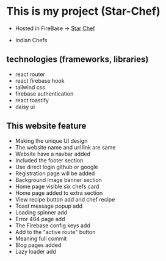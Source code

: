 # This is my project (Star-Chef)

- Hosted in FireBase -> [Star Chef](https://big-chef-3df8d.web.app/)

- Indian Chefs

## technologies (frameworks, libraries)

- react router
- react firebase hook
- tailwind css
- firebase authentication
- react toastify
- daisy ui

## This website feature

- Making the unique UI design
- The website name and url link are same
- Website have a navbar added
- Included the footer section
- Use direct login github or google
- Registration page will be added
- Background image banner section
- Home page visible six chefs card
- Home page added to extra section
- View recipe button add and chef recipe
- Toast message popup add
- Loading spinner add
- Error 404 page add
- The Firebase config keys add
- Add to the "active route" button
- Meaning full commit
- Blog pages added
- Lazy loader add
